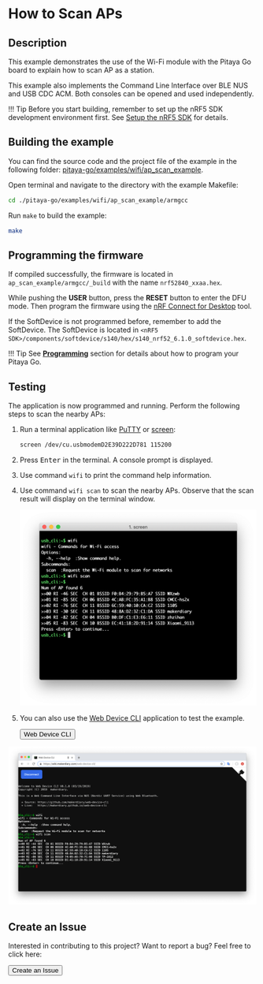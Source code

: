 # How to Scan APs

## Description

This example demonstrates the use of the Wi-Fi module with the Pitaya Go board to explain how to scan AP as a station.

This example also implements the Command Line Interface over BLE NUS and USB CDC ACM. Both consoles can be opened and used independently.

!!! Tip
	Before you start building, remember to set up the nRF5 SDK development environment first. See [Setup the nRF5 SDK](../../nrf5-sdk/setup-the-nrf5-sdk.md) for details.

## Building the example

You can find the source code and the project file of the example in the following folder: [pitaya-go/examples/wifi/ap_scan_example](https://github.com/makerdiary/pitaya-go/tree/master/examples/wifi/ap_scan_example).

Open terminal and navigate to the directory with the example Makefile:

``` sh
cd ./pitaya-go/examples/wifi/ap_scan_example/armgcc
```

Run `make` to build the example:

``` sh
make
```

## Programming the firmware

If compiled successfully, the firmware is located in `ap_scan_example/armgcc/_build` with the name `nrf52840_xxaa.hex`.

While pushing the **USER** button, press the **RESET** button to enter the DFU mode. Then program the firmware using the [nRF Connect for Desktop](https://www.nordicsemi.com/Software-and-Tools/Development-Tools/nRF-Connect-for-desktop) tool.

If the SoftDevice is not programmed before, remember to add the SoftDevice. The SoftDevice is located in `<nRF5 SDK>/components/softdevice/s140/hex/s140_nrf52_6.1.0_softdevice.hex`.

!!! Tip
	See **[Programming](../../programming.md)** section for details about how to program your Pitaya Go.

## Testing

The application is now programmed and running. Perform the following steps to scan the nearby APs:

1. Run a terminal application like [PuTTY](https://www.chiark.greenend.org.uk/~sgtatham/putty/) or [screen](https://www.gnu.org/software/screen/manual/screen.html):

	``` sh
	screen /dev/cu.usbmodemD2E39D222D781 115200
	```

2. Press <kbd>Enter</kbd> in the terminal. A console prompt is displayed.

3. Use command `wifi` to print the command help information.

4. Use command `wifi scan` to scan the nearby APs. Observe that the scan result will display on the terminal window.

	![](assets/images/ap-scan-example-terminal.png)

5. You can also use the [Web Device CLI](https://wiki.makerdiary.com/web-device-cli/) application to test the example.

	<a href="https://wiki.makerdiary.com/web-device-cli/" target="_blank"><button data-md-color-primary="marsala">Web Device CLI</button></a>

[![](assets/images/ap-scan-example-web.png)](assets/images/ap-scan-example-web.png)

## Create an Issue

Interested in contributing to this project? Want to report a bug? Feel free to click here:

<a href="https://github.com/makerdiary/pitaya-go/issues/new"><button data-md-color-primary="marsala"><i class="fa fa-github"></i> Create an Issue</button></a>

